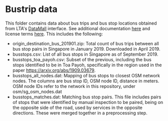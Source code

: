 # Bustrip data

This folder contains data about bus trips and bus stop locations obtained from LTA's [DataMall](https://www.mytransport.sg/content/mytransport/home/dataMall.html) interface. See additional documentation [here](https://www.mytransport.sg/content/dam/datamall/datasets/LTA_DataMall_API_User_Guide.pdf) and license terms [here](https://www.mytransport.sg/content/mytransport/home/dataMall/SingaporeOpenDataLicence.html). This includes the following:

 - origin_destination_bus_201901.zip: Total count of bus trips between all bus stop pairs in Singapore in January 2019. Downloaded in April 2019.
 - busstops.csv: List of all bus stops in Singapore as of September 2019.
 - busstops_toa_payoh.csv: Subset of the previous, including the bus stops identified to be in Toa Payoh, specifically in the region used in the paper https://arxiv.org/abs/1909.03679.
 - busstops_all_nodes.dat: Mapping of bus stops to closest OSM network nodes. The columns are bus stop ID, OSM node ID, distance in meters. OSM node IDs refer to the network in this repository, under osm/sg_osm_nodes.dat
 - busstops_matches.dat: Matching bus stop pairs. This file includes pairs of stops that were identified by manual inspection to be paired, being on the opposite side of the road, used by services in the opposite directions. These were merged together in a preprocessing step.
